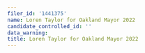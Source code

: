 ```yaml
---
filer_id: '1441375'
name: Loren Taylor for Oakland Mayor 2022
candidate_controlled_id: ''
data_warning:
title: Loren Taylor for Oakland Mayor 2022
---
```


